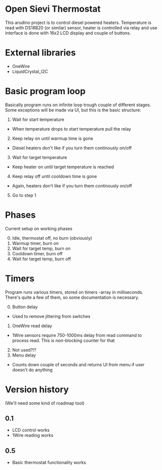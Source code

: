 # Open Sievi Thermostat

This arudino project is to control diesel powered
heaters. Temperature is read with DS18B20 (or similar) sensor, 
heater is controlled via relay and use interface is done
with 16x2 LCD display and couple of buttons.

# External libraries

- OneWire
- LiquidCrystal_I2C

# Basic program loop

Basically program runs on infinite loop trough couple of
different stages. Some exceptions will be made via UI, but
this is the basic structure:

1. Wait for start temperature
  - When temperature drops to start temperature pull the relay
2. Keep relay on until warmup time is gone
  - Diesel heaters don't like if you turn them continously on/off
3. Wait for target temperature
  - Keep heater on until target temperature is reached
4. Keep relay off until cooldown time is gone
  - Again, heaters don't like if you turn them continously on/off
5. Go to step 1

# Phases

Current setup on working phases

0. Idle, thermostat off, no burn (obviously)
1. Warmup timer, burn on
2. Wait for target temp, burn on
3. Cooldown timer, burn off
4. Wait for target temp, burn off

# Timers

Program runs various timers, stored on timers -array in milliseconds.
There's quite a few of them, so some documentation is necessary.

0. Button delay
  - Used to remove jittering from switches
1. OneWire read delay
  - 1Wire sensors require 750-1000ms delay from read command to process
    read. This is non-blocking counter for that
2. Not used?!?
3. Menu delay
  - Counts down couple of seconds and returns UI from menu if user doesn't
    do anything
   

# Version history

(We'll need some kind of roadmap tool)

## 0.1

- LCD control works
- 1Wire reading works

## 0.5

- Basic thermostat functionality works

